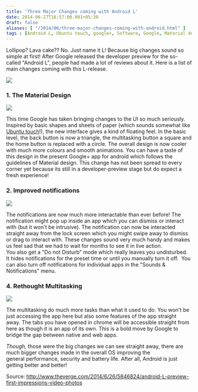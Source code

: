 ```yaml
---
title: 'Three Major Changes coming with Android L'
date: 2014-06-27T16:57:00.001+05:30
draft: false
aliases: [ "/2014/06/three-major-changes-coming-with-android.html" ]
tags : [Android L, Ubuntu touch, google+, Software, Google, Material design, performance, Android, Android 5.0, multitasking, Web apps, design, Digital life, Lollipop]
---
```


Lollipop? Lava cake?? No. Just name it L! Because big changes sound so simple at first! After Google released the developer preview for the so-called "Android L", people had made a lot of reviews about it. Here is a list of main changes coming with this L-release.  
  

[![](http://2.bp.blogspot.com/-Hhp8718K-Lc/U61LhfctZ_I/AAAAAAAACW4/FwpjpwCJB1Y/s1600/a.png)](http://2.bp.blogspot.com/-Hhp8718K-Lc/U61LhfctZ_I/AAAAAAAACW4/FwpjpwCJB1Y/s1600/a.png)

### 1\. The Material Design

[![](http://2.bp.blogspot.com/-NfSa0zZj7Ig/U61O7jC6zkI/AAAAAAAACXE/SC3ZCIw_Fnk/s1600/Android-L-Material-Contacts.jpg)](http://2.bp.blogspot.com/-NfSa0zZj7Ig/U61O7jC6zkI/AAAAAAAACXE/SC3ZCIw_Fnk/s1600/Android-L-Material-Contacts.jpg)

  

This time Google has taken bringing changes to the UI so much seriously. Inspired by basic shapes and sheets of paper (which sounds somewhat like [Ubuntu touch](http://technologyinfinite.blogspot.in/2013/03/ubuntu-phone.html)!), the new interface gives a kind of floating feel. In the basic level, the back button is now a triangle, the multitasking button a square and the home button is replaced with a circle. The overall design is now cooler with much more colours and smooth animations. You can have a taste of this design in the present Google+ app for android which follows the guidelines of Material design. This change has not been spread to every corner yet because its still in a developer-preview stage but do expect a fresh experience!

  

### 2\. Improved notifications

[![](http://3.bp.blogspot.com/-BSXOd4MFTYU/U61Qme8UtZI/AAAAAAAACXQ/gMuJvKXOpXY/s1600/notif.jpg)](http://3.bp.blogspot.com/-BSXOd4MFTYU/U61Qme8UtZI/AAAAAAAACXQ/gMuJvKXOpXY/s1600/notif.jpg)

  

The notifications are now much more interactable than ever before! The notification might pop up inside an app which you can dismiss or interact with (but it won't be intrusive). The notification can now be interacted straight away from the lock screen which you might swipe away to dismiss or drag to interact with. These changes sound very much handy and makes us feel sad that we had to wait for months to see it in live action.  
You also get a "Do not Disturb" mode which really leaves you undisturbed. It hides notifications for the preset time or until you manually turn it off.  You can also turn off notifications for individual apps in the "Sounds & Notifications" menu.

### 4\. Rethought Multitasking

[![](http://4.bp.blogspot.com/-1IrDtabiGHY/U61SpoGgJfI/AAAAAAAACXc/s28jUbOTIts/s1600/muulti.jpg)](http://4.bp.blogspot.com/-1IrDtabiGHY/U61SpoGgJfI/AAAAAAAACXc/s28jUbOTIts/s1600/muulti.jpg)

  

The multitasking do much more tasks than what it used to do. You won't be just accessing the app here but also some features of the app straight away. The tabs you have opened in chrome will be accessible straight from here as though it is an app of its own. This is a bold move by Google to bridge the gap between native and web apps.

  

_Though,_ those were the big changes we can see straight away, there are much bigger changes made in the overall OS improving the general performance, security and battery life. After all, Android is just getting better and better!  
  
Source: http://www.theverge.com/2014/6/26/5846824/android-L-preview-first-impressions-video-photos